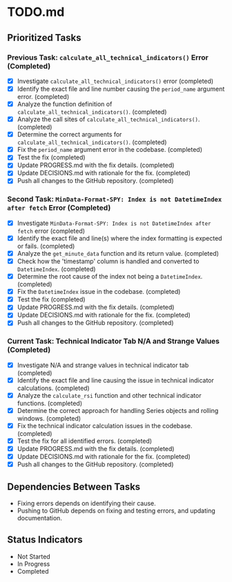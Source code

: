 # TODO.md

## Prioritized Tasks

### Previous Task: `calculate_all_technical_indicators()` Error (Completed)
- [X] Investigate `calculate_all_technical_indicators()` error (completed)
- [X] Identify the exact file and line number causing the `period_name` argument error. (completed)
- [X] Analyze the function definition of `calculate_all_technical_indicators()`. (completed)
- [X] Analyze the call sites of `calculate_all_technical_indicators()`. (completed)
- [X] Determine the correct arguments for `calculate_all_technical_indicators()`. (completed)
- [X] Fix the `period_name` argument error in the codebase. (completed)
- [X] Test the fix (completed)
- [X] Update PROGRESS.md with the fix details. (completed)
- [X] Update DECISIONS.md with rationale for the fix. (completed)
- [X] Push all changes to the GitHub repository. (completed)

### Second Task: `MinData-Format-SPY: Index is not DatetimeIndex after fetch` Error (Completed)
- [X] Investigate `MinData-Format-SPY: Index is not DatetimeIndex after fetch` error (completed)
- [X] Identify the exact file and line(s) where the index formatting is expected or fails. (completed)
- [X] Analyze the `get_minute_data` function and its return value. (completed)
- [X] Check how the 'timestamp' column is handled and converted to `DatetimeIndex`. (completed)
- [X] Determine the root cause of the index not being a `DatetimeIndex`. (completed)
- [X] Fix the `DatetimeIndex` issue in the codebase. (completed)
- [X] Test the fix (completed)
- [X] Update PROGRESS.md with the fix details. (completed)
- [X] Update DECISIONS.md with rationale for the fix. (completed)
- [X] Push all changes to the GitHub repository. (completed)

### Current Task: Technical Indicator Tab N/A and Strange Values (Completed)
- [X] Investigate N/A and strange values in technical indicator tab (completed)
- [X] Identify the exact file and line causing the issue in technical indicator calculations. (completed)
- [X] Analyze the `calculate_rsi` function and other technical indicator functions. (completed)
- [X] Determine the correct approach for handling Series objects and rolling windows. (completed)
- [X] Fix the technical indicator calculation issues in the codebase. (completed)
- [X] Test the fix for all identified errors. (completed)
- [X] Update PROGRESS.md with the fix details. (completed)
- [X] Update DECISIONS.md with rationale for the fix. (completed)
- [X] Push all changes to the GitHub repository. (completed)

## Dependencies Between Tasks

- Fixing errors depends on identifying their cause.
- Pushing to GitHub depends on fixing and testing errors, and updating documentation.

## Status Indicators

- Not Started
- In Progress
- Completed
